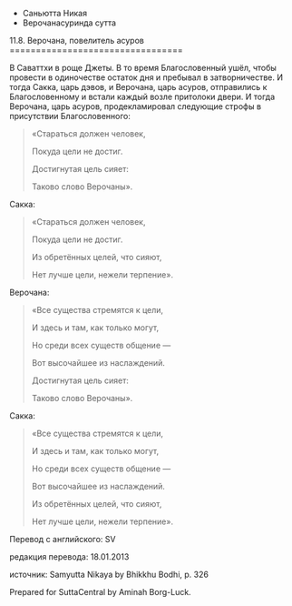 









* Саньютта Никая
* Верочанасуринда сутта


11\.8\. Верочана, повелитель асуров
\=\=\=\=\=\=\=\=\=\=\=\=\=\=\=\=\=\=\=\=\=\=\=\=\=\=\=\=\=\=\=\=\=



В Саваттхи в роще Джеты\. В то время Благословенный ушёл, чтобы провести в одиночестве остаток дня и пребывал в затворничестве\. И тогда Сакка, царь дэвов, и Верочана, царь асуров, отправились к Благословенному и встали каждый возле притолоки двери\. И тогда Верочана, царь асуров, продекламировал следующие строфы в присутствии Благословенного:



> «Стараться должен человек,  
> 
> Покуда цели не достиг\.  
> 
> Достигнутая цель сияет:  
> 
> Таково слово Верочаны»\.


Сакка:

> «Стараться должен человек,  
> 
> Покуда цели не достиг\.  
> 
> Из обретённых целей, что сияют,  
> 
> Нет лучше цели, нежели терпение»\.


Верочана:

> «Все существа стремятся к цели,  
> 
> И здесь и там, как только могут,  
> 
> Но среди всех существ общение —  
> 
> Вот высочайшее из наслаждений\.  
> 
> Достигнутая цель сияет:  
> 
> Таково слово Верочаны»\.


Сакка:

> «Все существа стремятся к цели,  
> 
> И здесь и там, как только могут,  
> 
> Но среди всех существ общение —  
> 
> Вот высочайшее из наслаждений\.  
> 
> Из обретённых целей, что сияют,  
> 
> Нет лучше цели, нежели терпение»\.



Перевод с английского: SV


редакция перевода: 18\.01\.2013


источник: Samyutta Nikaya by Bhikkhu Bodhi, p\. 326


Prepared for SuttaCentral by Aminah Borg\-Luck\.






